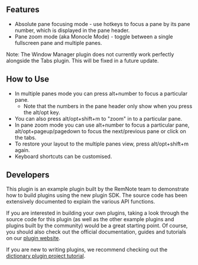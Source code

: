 ## Features

- Absolute pane focusing mode - use hotkeys to focus a pane by its pane number, which is displayed in the pane header.
- Pane zoom mode (aka Monocle Mode) - toggle between a single fullscreen pane and multiple panes.

Note: The Window Manager plugin does not currently work perfectly alongside the Tabs plugin. This will be fixed in a future update.

## How to Use

- In multiple panes mode you can press alt+number to focus a particular pane.
  - Note that the numbers in the pane header only show when you press the alt/opt key.
- You can also press alt/opt+shift+m to "zoom" in to a particular pane.
- In pane zoom mode you can use alt+number to focus a particular pane, alt/opt+pageup/pagedown to focus the next/previous pane or click on the tabs.
- To restore your layout to the multiple panes view, press alt/opt+shift+m again.
- Keyboard shortcuts can be customised.

## Developers

This plugin is an example plugin built by the RemNote team to demonstrate how to build plugins using the new plugin SDK. The source code has been extensively documented to explain the various API functions.

If you are interested in building your own plugins, taking a look through the source code for this plugin (as well as the other example plugins and plugins built by the community) would be a great starting point. Of course, you should also check out the official documentation, guides and tutorials on our [plugin website](https://plugins.remnote.com/).

If you are new to writing plugins, we recommend checking out the [dictionary plugin project tutorial](https://plugins.remnote.com/tutorials/project).
